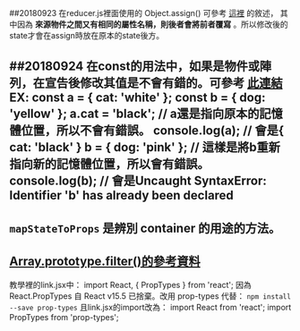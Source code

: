 ##20180923
在reducer.js裡面使用的 Object.assign() 可參考 [這裡](https://developer.mozilla.org/zh-TW/docs/Web/JavaScript/Reference/Global_Objects/Object/assign) 的敘述，
其中因為 **來源物件之間又有相同的屬性名稱，則後者會將前者覆寫** 。所以修改後的state才會在assign時放在原本的state後方。

##20180924
在const的用法中，如果是物件或陣列，在宣告後修改其值是不會有錯的。可參考 [此連結](https://pjchender.blogspot.com/2017/01/const.html)
EX:
const a = { cat: 'white' };
const b = { dog: 'yellow' };
a.cat = 'black'; // a還是指向原本的記憶體位置，所以不會有錯誤。
console.log(a); // 會是{ cat: 'black' }
b = { dog: 'pink' }; // 這樣是將b重新指向新的記憶體位置，所以會有錯誤。
console.log(b); // 會是Uncaught SyntaxError: Identifier 'b' has already been declared
---
`mapStateToProps` 是辨別 container 的用途的方法。
---
[Array.prototype.filter()的參考資料](https://wcc723.github.io/javascript/2017/06/29/es6-native-array/#Array-prototype-filter)
---
教學裡的link.jsx中：
import React, { PropTypes } from 'react';
因為React.PropTypes 自 React v15.5 已捨棄。改用 prop-types 代替：
`npm install --save prop-types`
且link.jsx的import改為：
import React from 'react';
import PropTypes from 'prop-types';